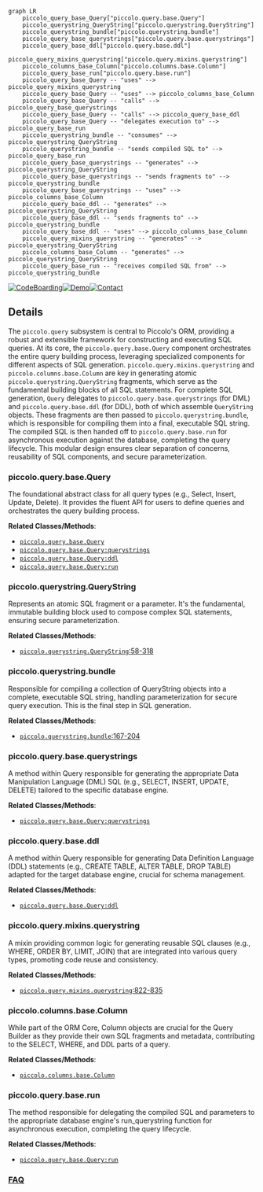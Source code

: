 ```mermaid
graph LR
    piccolo_query_base_Query["piccolo.query.base.Query"]
    piccolo_querystring_QueryString["piccolo.querystring.QueryString"]
    piccolo_querystring_bundle["piccolo.querystring.bundle"]
    piccolo_query_base_querystrings["piccolo.query.base.querystrings"]
    piccolo_query_base_ddl["piccolo.query.base.ddl"]
    piccolo_query_mixins_querystring["piccolo.query.mixins.querystring"]
    piccolo_columns_base_Column["piccolo.columns.base.Column"]
    piccolo_query_base_run["piccolo.query.base.run"]
    piccolo_query_base_Query -- "uses" --> piccolo_query_mixins_querystring
    piccolo_query_base_Query -- "uses" --> piccolo_columns_base_Column
    piccolo_query_base_Query -- "calls" --> piccolo_query_base_querystrings
    piccolo_query_base_Query -- "calls" --> piccolo_query_base_ddl
    piccolo_query_base_Query -- "delegates execution to" --> piccolo_query_base_run
    piccolo_querystring_bundle -- "consumes" --> piccolo_querystring_QueryString
    piccolo_querystring_bundle -- "sends compiled SQL to" --> piccolo_query_base_run
    piccolo_query_base_querystrings -- "generates" --> piccolo_querystring_QueryString
    piccolo_query_base_querystrings -- "sends fragments to" --> piccolo_querystring_bundle
    piccolo_query_base_querystrings -- "uses" --> piccolo_columns_base_Column
    piccolo_query_base_ddl -- "generates" --> piccolo_querystring_QueryString
    piccolo_query_base_ddl -- "sends fragments to" --> piccolo_querystring_bundle
    piccolo_query_base_ddl -- "uses" --> piccolo_columns_base_Column
    piccolo_query_mixins_querystring -- "generates" --> piccolo_querystring_QueryString
    piccolo_columns_base_Column -- "generates" --> piccolo_querystring_QueryString
    piccolo_query_base_run -- "receives compiled SQL from" --> piccolo_querystring_bundle
```

[![CodeBoarding](https://img.shields.io/badge/Generated%20by-CodeBoarding-9cf?style=flat-square)](https://github.com/CodeBoarding/GeneratedOnBoardings)[![Demo](https://img.shields.io/badge/Try%20our-Demo-blue?style=flat-square)](https://www.codeboarding.org/demo)[![Contact](https://img.shields.io/badge/Contact%20us%20-%20contact@codeboarding.org-lightgrey?style=flat-square)](mailto:contact@codeboarding.org)

## Details

The `piccolo.query` subsystem is central to Piccolo's ORM, providing a robust and extensible framework for constructing and executing SQL queries. At its core, the `piccolo.query.base.Query` component orchestrates the entire query building process, leveraging specialized components for different aspects of SQL generation. `piccolo.query.mixins.querystring` and `piccolo.columns.base.Column` are key in generating atomic `piccolo.querystring.QueryString` fragments, which serve as the fundamental building blocks of all SQL statements. For complete SQL generation, `Query` delegates to `piccolo.query.base.querystrings` (for DML) and `piccolo.query.base.ddl` (for DDL), both of which assemble `QueryString` objects. These fragments are then passed to `piccolo.querystring.bundle`, which is responsible for compiling them into a final, executable SQL string. The compiled SQL is then handed off to `piccolo.query.base.run` for asynchronous execution against the database, completing the query lifecycle. This modular design ensures clear separation of concerns, reusability of SQL components, and secure parameterization.

### piccolo.query.base.Query
The foundational abstract class for all query types (e.g., Select, Insert, Update, Delete). It provides the fluent API for users to define queries and orchestrates the query building process.


**Related Classes/Methods**:

- <a href="https://github.com/piccolo-orm/piccolo/blob/master/piccolo/query/base.py" target="_blank" rel="noopener noreferrer">`piccolo.query.base.Query`</a>
- <a href="https://github.com/piccolo-orm/piccolo/blob/master/piccolo/query/base.py" target="_blank" rel="noopener noreferrer">`piccolo.query.base.Query:querystrings`</a>
- <a href="https://github.com/piccolo-orm/piccolo/blob/master/piccolo/query/base.py" target="_blank" rel="noopener noreferrer">`piccolo.query.base.Query:ddl`</a>
- <a href="https://github.com/piccolo-orm/piccolo/blob/master/piccolo/query/base.py" target="_blank" rel="noopener noreferrer">`piccolo.query.base.Query:run`</a>


### piccolo.querystring.QueryString
Represents an atomic SQL fragment or a parameter. It's the fundamental, immutable building block used to compose complex SQL statements, ensuring secure parameterization.


**Related Classes/Methods**:

- <a href="https://github.com/piccolo-orm/piccolo/blob/master/piccolo/querystring.py#L58-L318" target="_blank" rel="noopener noreferrer">`piccolo.querystring.QueryString`:58-318</a>


### piccolo.querystring.bundle
Responsible for compiling a collection of QueryString objects into a complete, executable SQL string, handling parameterization for secure query execution. This is the final step in SQL generation.


**Related Classes/Methods**:

- <a href="https://github.com/piccolo-orm/piccolo/blob/master/piccolo/querystring.py#L167-L204" target="_blank" rel="noopener noreferrer">`piccolo.querystring.bundle`:167-204</a>


### piccolo.query.base.querystrings
A method within Query responsible for generating the appropriate Data Manipulation Language (DML) SQL (e.g., SELECT, INSERT, UPDATE, DELETE) tailored to the specific database engine.


**Related Classes/Methods**:

- <a href="https://github.com/piccolo-orm/piccolo/blob/master/piccolo/query/base.py" target="_blank" rel="noopener noreferrer">`piccolo.query.base.Query:querystrings`</a>


### piccolo.query.base.ddl
A method within Query responsible for generating Data Definition Language (DDL) statements (e.g., CREATE TABLE, ALTER TABLE, DROP TABLE) adapted for the target database engine, crucial for schema management.


**Related Classes/Methods**:

- <a href="https://github.com/piccolo-orm/piccolo/blob/master/piccolo/query/base.py" target="_blank" rel="noopener noreferrer">`piccolo.query.base.Query:ddl`</a>


### piccolo.query.mixins.querystring
A mixin providing common logic for generating reusable SQL clauses (e.g., WHERE, ORDER BY, LIMIT, JOIN) that are integrated into various query types, promoting code reuse and consistency.


**Related Classes/Methods**:

- <a href="https://github.com/piccolo-orm/piccolo/blob/master/piccolo/query/mixins.py#L822-L835" target="_blank" rel="noopener noreferrer">`piccolo.query.mixins.querystring`:822-835</a>


### piccolo.columns.base.Column
While part of the ORM Core, Column objects are crucial for the Query Builder as they provide their own SQL fragments and metadata, contributing to the SELECT, WHERE, and DDL parts of a query.


**Related Classes/Methods**:

- <a href="https://github.com/piccolo-orm/piccolo/blob/master/piccolo/columns/base.py" target="_blank" rel="noopener noreferrer">`piccolo.columns.base.Column`</a>


### piccolo.query.base.run
The method responsible for delegating the compiled SQL and parameters to the appropriate database engine's run_querystring function for asynchronous execution, completing the query lifecycle.


**Related Classes/Methods**:

- <a href="https://github.com/piccolo-orm/piccolo/blob/master/piccolo/query/base.py" target="_blank" rel="noopener noreferrer">`piccolo.query.base.Query:run`</a>




### [FAQ](https://github.com/CodeBoarding/GeneratedOnBoardings/tree/main?tab=readme-ov-file#faq)